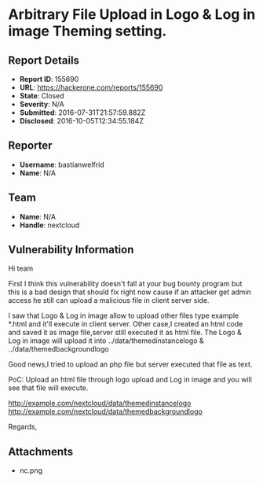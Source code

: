 # Arbitrary File Upload in Logo & Log in image Theming setting.

## Report Details
- **Report ID**: 155690
- **URL**: https://hackerone.com/reports/155690
- **State**: Closed
- **Severity**: N/A
- **Submitted**: 2016-07-31T21:57:59.882Z
- **Disclosed**: 2016-10-05T12:34:55.184Z

## Reporter
- **Username**: bastianwelfrid
- **Name**: N/A

## Team
- **Name**: N/A
- **Handle**: nextcloud

## Vulnerability Information
Hi team

First I think this vulnerability doesn't fall at your bug bounty program but this is a bad design that should fix right now cause if an attacker get admin access he still can upload a malicious file in client server side.

I saw that Logo & Log in image allow to upload other files type example *.html and it'll execute in client server.
Other case,I created an html code and saved it as image file,server still executed it as html file.
The Logo & Log in image will upload it into ../data/themedinstancelogo & ../data/themedbackgroundlogo

Good news,I tried to upload an php file but server executed that file as text.

PoC:
Upload an html file through logo upload and Log in image and you will see that file will execute.

http://example.com/nextcloud/data/themedinstancelogo
http://example.com/nextcloud/data/themedbackgroundlogo

Regards,


## Attachments
- nc.png
